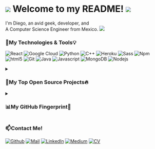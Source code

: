 <h1><img src="https://slackmojis.com/emojis/5197-party_blob/download" width="30"> Welcome to my README! <img src="https://slackmojis.com/emojis/7808-party-blob/download" width="30"> </h1>

<p>I'm Diego, an avid geek, developer, and<br>
A Computer Science Engineer from Mexico. <img src="https://img.icons8.com/color/512/mexico-circular.png" width="13"/>

<h3>🔧My Technologies & Tools💡</h3>
<p>
      <img alt="React" src="https://img.shields.io/badge/-React-45b8d8?style=flat-square&logo=react&logoColor=white" />
      <img alt="Google Cloud" src="https://img.shields.io/badge/-Google_Cloud-1a73e8?style=flat-square&logo=google-cloud&logoColor=white" />
      <img alt="Python" src="https://img.shields.io/badge/Python-3776AB?style=flat-square&logo=python&logoColor=white">
      <img alt="C++" src="https://img.shields.io/badge/C%2B%2B-00599C?style=flat-square&logo=c%2B%2B&logoColor=white" />
      <img alt="Heroku" src="https://img.shields.io/badge/-Heroku-430098?style=flat-square&logo=heroku&logoColor=white" />
      <img alt="Sass" src="https://img.shields.io/badge/-Sass-CC6699?style=flat-square&logo=sass&logoColor=white" />
      <img alt="Npm" src="https://img.shields.io/badge/-NPM-CB3837?style=flat-square&logo=npm&logoColor=white" />
      <img alt="html5" src="https://img.shields.io/badge/-HTML5-E34F26?style=flat-square&logo=html5&logoColor=white" />
      <img alt="Git" src="https://img.shields.io/badge/-Git-F05032?style=flat-square&logo=git&logoColor=white" />
      <img alt="Java" src="https://img.shields.io/badge/-Java-ED8B00?style=flat-square&logo=openjdk&logoColor=white" />
      <img alt="Javascript" src="https://img.shields.io/badge/-JavaScript-F7DF1E?style=flat-square&logo=javascript&logoColor=white" />
      <img alt="MongoDB" src="https://img.shields.io/badge/-MongoDB-13aa52?style=flat-square&logo=mongodb&logoColor=white" />
      <img alt="Nodejs" src="https://img.shields.io/badge/-Nodejs-43853d?style=flat-square&logo=Node.js&logoColor=white" />
</p>

<details close> 
  <summary><h3>🌟My Top Open Source Projects🔥</h3></summary>
  <p align="left">
    <a href="https://github.com/Djmr5/Iot-LosMerengues"><img width="278" src="https://denvercoder1-github-readme-stats.vercel.app/api/pin/?username=Djmr5&repo=Iot-LosMerengues&theme=react&bg_color=171717&title_color=4AA9FF&hide_border=true&icon_color=F8D866&show_icons=false" alt="Iot-LosMerengues"></a>
    <a href="https://github.com/Djmr5/syntax-highlighter"><img width="278" src="https://denvercoder1-github-readme-stats.vercel.app/api/pin/?username=Djmr5&repo=syntax-highlighter&theme=react&bg_color=171717&title_color=4AA9FF&hide_border=true&icon_color=F8D866&show_icons=false" alt="syntax-highlighter"></a>
  </p>
  <p align="left">
    <a href="https://github.com/Djmr5?tab=repositories&sort=stargazers"><img alt="My Repositories" title="All Repositories" src="https://custom-icon-badges.demolab.com/badge/-All%20My%20Repos-1F222E?style=for-the-badge&logoColor=white&logo=repo"/></a>
  </p>
  <details open>
  <summary><h3>🤝My Top Contributions💗</h3></summary>
  <p align="left">
    <a href="https://github.com/Proyectos-Especiales-CCM/Cyber-Prepa-Back"><img width="278" src="https://denvercoder1-github-readme-stats.vercel.app/api/pin/?username=Proyectos-Especiales-CCM&repo=Cyber-Prepa-Back&theme=react&bg_color=171717&title_color=4AA9FF&hide_border=true&icon_color=F8D866&show_icons=false" alt="Cyber-Prepa-Back"></a>
    <a href="https://github.com/Proyectos-Especiales-CCM/Cyber-Prepa-Front"><img width="278" src="https://denvercoder1-github-readme-stats.vercel.app/api/pin/?username=Proyectos-Especiales-CCM&repo=Cyber-Prepa-Front&theme=react&bg_color=171717&title_color=4AA9FF&hide_border=true&icon_color=F8D866&show_icons=false" alt="Cyber-Prepa-Front"></a>
    <a href="https://github.com/TC3005B-562-2024/Spring-Boot-Backend"><img width="278" src="https://denvercoder1-github-readme-stats.vercel.app/api/pin/?username=TC3005B-562-2024&repo=Spring-Boot-Backend&theme=react&bg_color=171717&title_color=4AA9FF&hide_border=true&icon_color=F8D866&show_icons=false" alt="Amazon Connect Insights Spring-Boot-Backend"></a>
    <a href="https://github.com/TC3005B-562-2024/React-Frontend"><img width="278" src="https://denvercoder1-github-readme-stats.vercel.app/api/pin/?username=TC3005B-562-2024&repo=React-Frontend&theme=react&bg_color=171717&title_color=4AA9FF&hide_border=true&icon_color=F8D866&show_icons=false" alt="Amazon Connect Insights React-Frontend"></a>
    <a href="https://github.com/mfnomad/HACKATHON_2024"><img width="278" src="https://denvercoder1-github-readme-stats.vercel.app/api/pin/?username=mfnomad&repo=HACKATHON_2024&theme=react&bg_color=171717&title_color=4AA9FF&hide_border=true&icon_color=F8D866&show_icons=false" alt="AI hackathon project"></a>
  </p>
  <p align="left">
    <a href="https://github.com/Djmr5/Djmr5/blob/main/Contributions.md"><img alt="My Contributionss" title="All Repositories" src="https://custom-icon-badges.demolab.com/badge/-All%20My%20Contributions-1F222E?style=for-the-badge&logoColor=white&logo=fork"/></a>
  </p>
  </details>
</details>

<details close> 
  <summary><h3>📊My GitHub Fingerprint🐾</h3></summary>
  <p align="left">
  <img src="https://raw.githubusercontent.com/Djmr5/github-stats/master/generated/overview.svg#gh-dark-mode-only">
  <img src="https://raw.githubusercontent.com/Djmr5/github-stats/master/generated/languages.svg#gh-dark-mode-only">
  </p>
</details>

<h3>📫Contact Me!</h3>
<p>
      <a href="https://github.com/djmr5" target="_blank"><img alt="Github" src="https://img.shields.io/badge/GitHub-%2312100E.svg?&style=for-the-badge&logo=Github&logoColor=white" /></a> 
      <a href="mailto:diegojmr5@gmail.com?Subject=Your%20Expertise%20is%20Requested!" target="_blank"><img alt="Mail" src="https://img.shields.io/badge/Mail-CB3837?style=for-the-badge&logo=gmail&logoColor=white" /></a>
      <a href="https://www.linkedin.com/in/diego-jacobo-95b737210" target="_blank"><img alt="LinkedIn" src="https://img.shields.io/badge/linkedin-%230077B5.svg?&style=for-the-badge&logo=linkedin&logoColor=white" /></a> 
      <a href="https://medium.com/@diegojmr5" target="_blank"><img alt="Medium" src="https://img.shields.io/badge/medium-%2312100E.svg?&style=for-the-badge&logo=medium&logoColor=white" /></a>
      <a href="https://drive.google.com/uc?export=download&id=1NKNx6GV539W9W1-Rkv5tQo2IqQdEU-bg" target="_blank"><img alt="CV" src="https://img.shields.io/badge/CV-purple?&style=for-the-badge" /></a>
</p>
